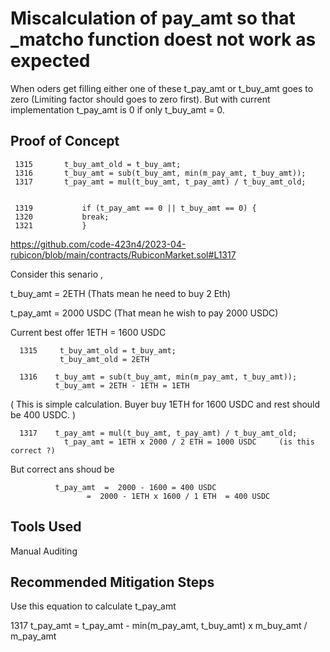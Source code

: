# Miscalculation of pay_amt so that _matcho function doest not work as expected 

When oders get filling  either one of these t_pay_amt or t_buy_amt goes to zero (Limiting factor should goes to zero first). But
with current implementation t_pay_amt is 0 if only t_buy_amt = 0.  

## Proof of Concept

     1315       t_buy_amt_old = t_buy_amt;
     1316       t_buy_amt = sub(t_buy_amt, min(m_pay_amt, t_buy_amt));
     1317       t_pay_amt = mul(t_buy_amt, t_pay_amt) / t_buy_amt_old;
     
     
     1319           if (t_pay_amt == 0 || t_buy_amt == 0) {
     1320           break;
     1321           }


https://github.com/code-423n4/2023-04-rubicon/blob/main/contracts/RubiconMarket.sol#L1317

Consider this senario ,

t_buy_amt = 2ETH (Thats mean he need to buy 2 Eth) 

t_pay_amt = 2000 USDC (That mean he wish to pay 2000 USDC)

Current best offer 1ETH = 1600 USDC

      1315     t_buy_amt_old = t_buy_amt;
               t_buy_amt_old = 2ETH
               
      1316    t_buy_amt = sub(t_buy_amt, min(m_pay_amt, t_buy_amt)); 
  	          t_buy_amt = 2ETH - 1ETH = 1ETH

( This is simple calculation. Buyer buy 1ETH for 1600 USDC and rest should be 400 USDC. )

      
      1317	  t_pay_amt = mul(t_buy_amt, t_pay_amt) / t_buy_amt_old;    
	            t_pay_amt = 1ETH x 2000 / 2 ETH = 1000 USDC 	(is this correct ?)

But correct ans shoud be 

	          t_pay_amt  =  2000 - 1600 = 400 USDC     
		             =  2000 - 1ETH x 1600 / 1 ETH  = 400 USDC
                       

## Tools Used
Manual Auditing

## Recommended Mitigation Steps

Use this equation to calculate t_pay_amt

1317     t_pay_amt = t_pay_amt - min(m_pay_amt, t_buy_amt) x m_buy_amt / m_pay_amt


                       




